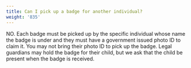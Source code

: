 ```yaml
---
title: Can I pick up a badge for another individual?
weight: '835'
---
```

NO. Each badge must be picked up by the specific individual whose name the badge is under and they must have a government issued photo ID to claim it. You may not bring their photo ID to pick up the badge. Legal guardians may hold the badge for their child, but we ask that the child be present when the badge is received.
